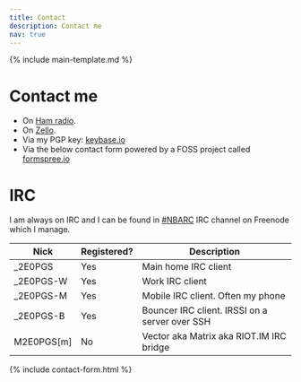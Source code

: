 ```yaml
---
title: Contact
description: Contact me
nav: true
---
```


{% include main-template.md %}

# Contact me

* On [Ham radio](/ham-radio.html).
* On [Zello](/ham-radio/zello.html).
* Via my PGP key: [keybase.io](https://keybase.io/2e0pgs)
* Via the below contact form powered by a FOSS project called [formspree.io](https://formspree.io/)

# IRC

I am always on IRC and I can be found in [#NBARC](http://nbarc.weebly.com/irc.html) IRC channel on Freenode which I manage.

| Nick       | Registered? | Description                                    |
|------------|-------------|------------------------------------------------|
| _2E0PGS    | Yes         | Main home IRC client                           |
| _2E0PGS-W  | Yes         | Work IRC client                                |
| _2E0PGS-M  | Yes         | Mobile IRC client. Often my phone              |
| _2E0PGS-B  | Yes         | Bouncer IRC client. IRSSI on a server over SSH |
| M2E0PGS[m] | No          | Vector aka Matrix aka RIOT.IM IRC bridge       |

{% include contact-form.html %}
